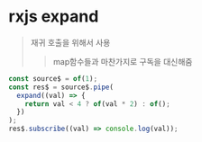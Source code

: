 # rxjs expand

> 재귀 호출을 위해서 사용
>
> > map함수들과 마찬가지로 구독을 대신해줌

```js
const source$ = of(1);
const res$ = source$.pipe(
  expand((val) => {
    return val < 4 ? of(val * 2) : of();
  })
);
res$.subscribe((val) => console.log(val));
```

